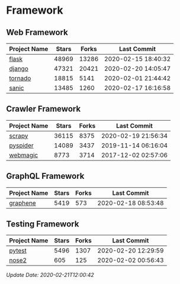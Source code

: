 # Framework

## Web Framework

| Project Name | Stars | Forks | Last Commit |
| ------------ | ----- | ----- | ----------- |
| [flask](https://github.com/pallets/flask) | 48969 | 13286 | 2020-02-15 18:40:32 |
| [django](https://github.com/django/django) | 47321 | 20421 | 2020-02-20 14:05:47 |
| [tornado](https://github.com/tornadoweb/tornado) | 18815 | 5141 | 2020-02-01 21:44:42 |
| [sanic](https://github.com/huge-success/sanic) | 13485 | 1260 | 2020-02-17 16:16:58 |

## Crawler Framework

| Project Name | Stars | Forks | Last Commit |
| ------------ | ----- | ----- | ----------- |
| [scrapy](https://github.com/scrapy/scrapy) | 36115 | 8375 | 2020-02-19 21:56:34 |
| [pyspider](https://github.com/binux/pyspider) | 14089 | 3437 | 2019-11-14 06:16:04 |
| [webmagic](https://github.com/code4craft/webmagic) | 8773 | 3714 | 2017-12-02 02:57:06 |

## GraphQL Framework

| Project Name | Stars | Forks | Last Commit |
| ------------ | ----- | ----- | ----------- |
| [graphene](https://github.com/graphql-python/graphene) | 5419 | 573 | 2020-02-18 08:53:48 |

## Testing Framework

| Project Name | Stars | Forks | Last Commit |
| ------------ | ----- | ----- | ----------- |
| [pytest](https://github.com/pytest-dev/pytest) | 5496 | 1307 | 2020-02-20 12:29:59 |
| [nose2](https://github.com/nose-devs/nose2) | 605 | 125 | 2020-02-02 00:56:43 |

*Update Date: 2020-02-21T12:00:42*